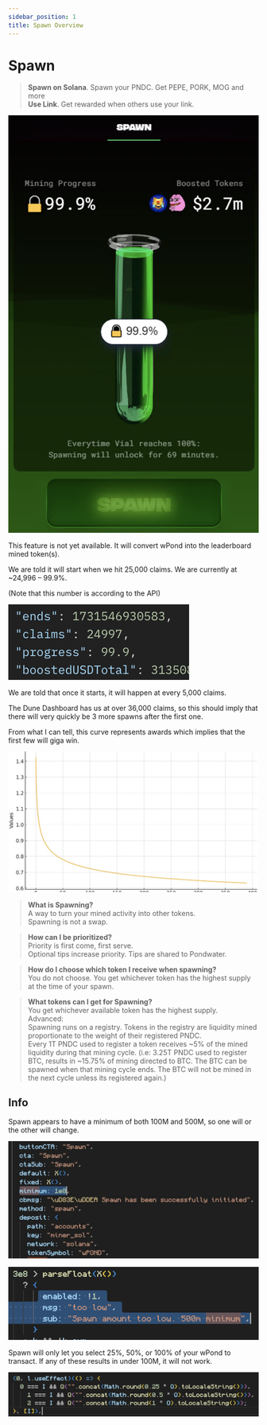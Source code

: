 ```yaml
---
sidebar_position: 1
title: Spawn Overview
---
```


# Spawn

>**Spawn on Solana**. Spawn your PNDC. Get PEPE, PORK, MOG and more\
>**Use Link**. Get rewarded when others use your link.

![Spawning](image.png)

This feature is not yet available. It will convert wPond into the leaderboard mined token(s).

We are told it will start when we hit 25,000 claims.  We are currently at ~24,996 – 99.9%.

(Note that this number is according to the API)

![Spawn API](image-2.png)

We are told that once it starts, it will happen at every 5,000 claims.

The Dune Dashboard has us at over 36,000 claims, so this should imply that there will very quickly be 3 more spawns after the first one.

From what I can tell, this curve represents awards which implies that the first few will giga win.

![Spawn Curve](image-1.png)

>**What is Spawning?**\
>A way to turn your mined activity into other tokens.\
>Spawning is not a swap.

>**How can I be prioritized?**\
>Priority is first come, first serve.\
>Optional tips increase priority. Tips are shared to Pondwater.

>**How do I choose which token I receive when spawning?**\
>You do not choose. You get whichever token has the highest supply at the time of your spawn.

>**What tokens can I get for Spawning?**\
>You get whichever available token has the highest supply.\
>Advanced:\
>Spawning runs on a registry. Tokens in the registry are liquidity mined proportionate to the weight of their registered PNDC.\
>Every 1T PNDC used to register a token receives ~5% of the mined liquidity during that mining cycle. (i.e: 3.25T PNDC used to register BTC, results in ~15.75% of mining directed to BTC. The BTC can be spawned when that mining cycle ends. The BTC will not be mined in the next cycle unless its registered again.)

## Info

Spawn appears to have a minimum of both 100M and 500M, so one will or the other will change.

![hundredmil](image-3.png)

![fivehundredmil](image-4.png)

Spawn will only let you select 25%, 50%, or 100% of your wPond to transact. If any of these results in under 100M, it will not work.

![percents](image-5.png)

